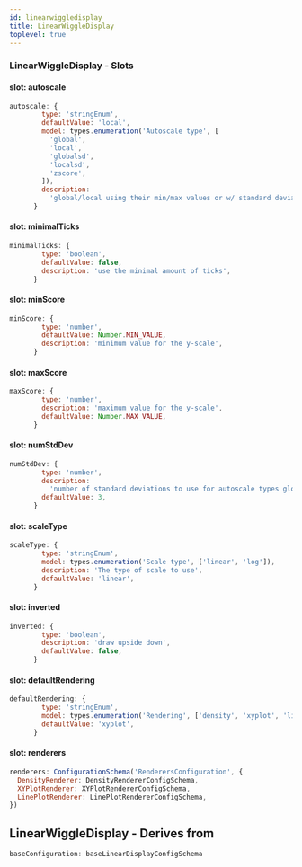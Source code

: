 ```yaml
---
id: linearwiggledisplay
title: LinearWiggleDisplay
toplevel: true
---
```


### LinearWiggleDisplay - Slots

#### slot: autoscale

```js
autoscale: {
        type: 'stringEnum',
        defaultValue: 'local',
        model: types.enumeration('Autoscale type', [
          'global',
          'local',
          'globalsd',
          'localsd',
          'zscore',
        ]),
        description:
          'global/local using their min/max values or w/ standard deviations (globalsd/localsd)',
      }
```

#### slot: minimalTicks

```js
minimalTicks: {
        type: 'boolean',
        defaultValue: false,
        description: 'use the minimal amount of ticks',
      }
```

#### slot: minScore

```js
minScore: {
        type: 'number',
        defaultValue: Number.MIN_VALUE,
        description: 'minimum value for the y-scale',
      }
```

#### slot: maxScore

```js
maxScore: {
        type: 'number',
        description: 'maximum value for the y-scale',
        defaultValue: Number.MAX_VALUE,
      }
```

#### slot: numStdDev

```js
numStdDev: {
        type: 'number',
        description:
          'number of standard deviations to use for autoscale types globalsd or localsd',
        defaultValue: 3,
      }
```

#### slot: scaleType

```js
scaleType: {
        type: 'stringEnum',
        model: types.enumeration('Scale type', ['linear', 'log']),
        description: 'The type of scale to use',
        defaultValue: 'linear',
      }
```

#### slot: inverted

```js
inverted: {
        type: 'boolean',
        description: 'draw upside down',
        defaultValue: false,
      }
```

#### slot: defaultRendering

```js
defaultRendering: {
        type: 'stringEnum',
        model: types.enumeration('Rendering', ['density', 'xyplot', 'line']),
        defaultValue: 'xyplot',
      }
```

#### slot: renderers

```js
renderers: ConfigurationSchema('RenderersConfiguration', {
  DensityRenderer: DensityRendererConfigSchema,
  XYPlotRenderer: XYPlotRendererConfigSchema,
  LinePlotRenderer: LinePlotRendererConfigSchema,
})
```

## LinearWiggleDisplay - Derives from

```js
baseConfiguration: baseLinearDisplayConfigSchema
```
